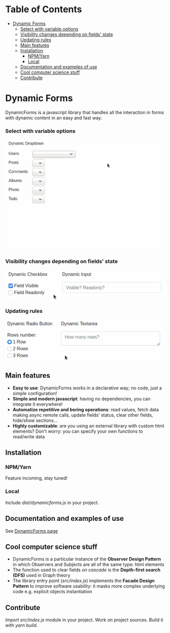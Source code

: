 # Table of Contents <!-- omit in toc -->
- [Dynamic Forms](#dynamic-forms)
    - [Select with variable options](#select-with-variable-options)
    - [Visibility changes depending on fields' state](#visibility-changes-depending-on-fields-state)
    - [Updating rules](#updating-rules)
  - [Main features](#main-features)
  - [Installation](#installation)
    - [NPM/Yarn](#npmyarn)
    - [Local](#local)
  - [Documentation and examples of use](#documentation-and-examples-of-use)
  - [Cool computer science stuff](#cool-computer-science-stuff)
  - [Contribute](#contribute)

# Dynamic Forms
DynamicForms is a javascript library that handles all the interaction in forms with dynamic content in an easy and fast way.

### Select with variable options

![Dynamic Dropdown example gif](./docs/imgs/dynamic-dropdown.gif)

### Visibility changes depending on fields' state

![Dynamic Checkbox example gif](./docs/imgs/dynamic-checkbox.gif)

### Updating rules

![Dynamic Radio example gif](./docs/imgs/dynamic-radio.gif)

## Main features
- **Easy to use**: DynamicForms works in a declarative way; no code, just a simple configuration!
- **Simple and modern javascript**: having no dependencies, you can integrate it everywhere!
- **Automatize repetitive and boring operations**: read values, fetch data making async remote calls, update fields' status, clear other fields, hide/show sections...
- **Highly customizable**: are you using an external library with custom html elements? Don't worry: you can specify your own functions to read/write data

## Installation
### NPM/Yarn
Feature incoming, stay tuned!

### Local
Include *dist/dynamicforms.js* in your project.

## Documentation and examples of use
See [DynamicForms page](https://simomosi.github.io/dynamic-forms/)

## Cool computer science stuff
- DynamicForms is a particular instance of the **Observer Design Pattern** in which Observers and Subjects are all of the same type: html elements
- The function used to clear fields *on cascade* is the **Depth-first search (DFS)** used in Graph theory
- The library entry point (*src/index.js*) implements the **Facade Design Pattern** to improve software usability: it masks more complex underlying code e.g. explicit objects instantiation

## Contribute
Import *src/index.js* module in your project. Work on project sources. Build it with *yarn build*.